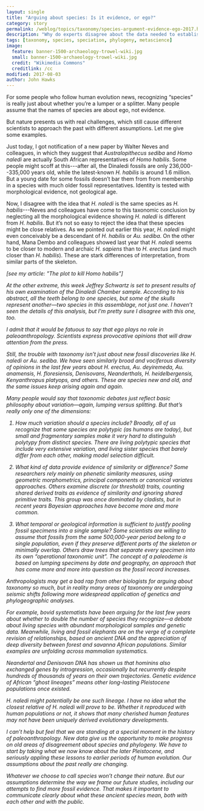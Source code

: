 ```yaml
---
layout: single
title: "Arguing about species: Is it evidence, or ego?"
category: story
permalink: /weblog/topics/taxonomy/species-argument-evidence-ego-2017.html
description: "Why do experts disagree about the data needed to establish ancient species boundaries?"
tags: [taxonomy, species, speciation, phylogeny, metascience]
image:
  feature: banner-1500-archaeology-trowel-wiki.jpg
  small: banner-1500-archaeology-trowel-wiki.jpg
  credit: "Wikimedia Commons"
  creditlink: /cc
modified: 2017-08-03
author: John Hawks
---
```



For some people who follow human evolution news, recognizing “species” is really just about whether you’re a lumper or a splitter. Many people assume that the names of species are about ego, not evidence.

But nature presents us with real challenges, which still cause different scientists to approach the past with different assumptions.
Let me give some examples.

Just today, I got notification of a new paper by Walter Neves and colleagues, in which they suggest that <em>Australopithecus sediba</em> and <em>Homo naledi</em> are actually South African representatives of <em>Homo habilis</em>. Some people might scoff at this---after all, the Dinaledi fossils are only 236,000--335,000 years old, while the latest-known <em>H. habilis</em> is around 1.6 million. But a young date for some fossils doesn’t bar them from from membership in a species with much older fossil representatives. Identity is tested with morphological evidence, not geological age.

Now, I disagree with the idea that <em>H. naledi</em> is the same species as <em>H. habilis</em>---Neves and colleagues have come to this taxonomic conclusion by neglecting all the morphological evidence showing <em>H. naledi</em> is different from <em>H. habilis</em>. But it’s not so easy to reject the idea that these species might be close relatives. As we pointed out earlier this year, <em>H. naledi</em> might even conceivably be a descendant of <em>H. habilis</em> or <em>Au. sediba</em>. On the other hand, Mana Dembo and colleagues showed last year that <em>H. naledi</em> seems to be closer to modern and archaic <em>H. sapiens</em> than to <em>H. erectus</em> (and much closer than <em>H. habilis</em>). These are stark differences of interpretation, from similar parts of the skeleton.

<em>[see my article: "The plot to kill <em>Homo habilis<em>"]</em>

At the other extreme, this week Jeffrey Schwartz is set to present results of his own examination of the Dinaledi Chamber sample. According to his abstract, all the teeth belong to one species, but some of the skulls represent another—two species in this assemblage, not just one. I haven’t seen the details of this analysis, but I’m pretty sure I disagree with this one, too.

I admit that it would be fatuous to say that ego plays no role in paleoanthropology. Scientists express provocative opinions that will draw attention from the press.

Still, the trouble with taxonomy isn’t just about new fossil discoveries like <em>H. naledi</em> or <em>Au. sediba</em>. We have seen similarly broad and vociferous diversity of opinions in the last few years about <em>H. erectus</em>, <em>Au. deyiremeda</em>, <em>Au. anamensis</em>, <em>H. floresiensis</em>, Denisovans, Neanderthals, <em>H. heidelbergensis</em>, <em>Kenyanthropus platyops</em>, and others. These are species new and old, and the same issues keep arising again and again.

Many people would say that taxonomic debates just reflect basic philosophy about variation—again, lumping versus splitting. But that’s really only one of the dimensions:

1.	How much variation should a species include? Broadly, all of us recognize that some species are polytypic (as humans are today), but small and fragmentary samples make it very hard to distinguish polytypy from distinct species. There are living polytypic species that include very extensive variation, and living sister species that barely differ from each other, making model selection difficult.

2.	What kind of data provide evidence of similarity or difference? Some researchers rely mainly on phenetic similarity measures, using geometric morphometrics, principal components or canonical variates approaches. Others examine discrete (or threshold) traits, counting shared derived traits as evidence of similarity and ignoring shared primitive traits. This group was once dominated by cladists, but in recent years Bayesian approaches have become more and more common.

3.	What temporal or geological information is sufficient to justify pooling fossil specimens into a single sample? Some scientists are willing to assume that fossils from the same 500,000-year period belong to a single population, even if they preserve different parts of the skeleton or minimally overlap. Others draw trees that separate every specimen into its own “operational taxonomic unit”. The concept of a paleodeme is based on lumping specimens by date and geography, an approach that has come more and more into question as the fossil record increases.

Anthropologists may get a bad rap from other biologists for arguing about taxonomy so much, but in reality many areas of taxonomy are undergoing seismic shifts following more widespread application of genetics and phylogeographic analyses.

For example, bovid systematists have been arguing for the last few years about whether to double the number of species they recognize—a debate about living species with abundant morphological samples and genetic data. Meanwhile, living and fossil elephants are on the verge of a complete revision of relationships, based on ancient DNA and the appreciation of deep diversity between forest and savanna African populations. Similar examples are unfolding across mammalian systematics.

Neandertal and Denisovan DNA has shown us that hominins also exchanged genes by introgression, occasionally but recurrently despite hundreds of thousands of years on their own trajectories. Genetic evidence of African “ghost lineages” means other long-lasting Pleistocene populations once existed.

<em>H. naledi</em> might potentially be one such lineage. I have no idea what the closest relative of <em>H. naledi</em> will prove to be. Whether it reproduced with human populations or not, it shows that many cherished human features may not have been uniquely derived evolutionary developments.

I can’t help but feel that we are standing at a special moment in the history of paleoanthropology. New data give us the opportunity to make progress on old areas of disagreement about species and phylogeny. We have to start by taking what we now know about the later Pleistocene, and seriously appling these lessons to earlier periods of human evolution. Our assumptions about the past really are changing.

Whatever we choose to call species won’t change their nature. But our assumptions determine the way we frame our future studies, including our attempts to find more fossil evidence. That makes it important to communicate clearly about what these ancient species mean, both with each other and with the public.


